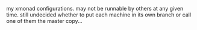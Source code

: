 my xmonad configurations. may not be runnable by others at any given time.
still undecided whether to put each machine in its own branch or call one of them the master copy...
